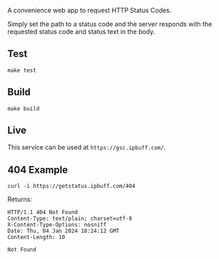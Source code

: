 A convenience web app to request HTTP Status Codes.

Simply set the path to a status code and the server responds with the requested status code and status text in the body.

## Test
`make test`

## Build
`make build`

## Live
This service can be used at `https://gsc.ipbuff.com/`.

## 404 Example
``` 
curl -i https://getstatus.ipbuff.com/404
```

Returns:
```
HTTP/1.1 404 Not Found
Content-Type: text/plain; charset=utf-8
X-Content-Type-Options: nosniff
Date: Thu, 04 Jan 2024 18:24:12 GMT
Content-Length: 10

Not Found
```
